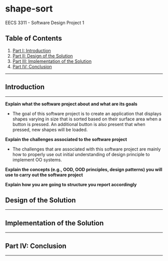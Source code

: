 # shape-sort
EECS 3311 - Software Design Project 1

## Table of Contents
1. [Part I: Introduction](#introduction)
2. [Part II: Design of the Solution](#design-of-the-solution)
3. [Part III: Implementation of the Solution](#implementation-of-the-solution)
4. [Part IV: Conclusion](#conclusion)

***

## Introduction
***

**Explain what the software project about and what are its goals**

* The goal of this software project is to create an application that displays shapes varying in size that is sorted based on their surface area when a button is pressed. An additional button is also present that when pressed, new shapes will be loaded. 

**Explain the challenges associated to the software project**

* The challenges that are associated with this software project are mainly how to properly use out initial understanding of design principle to implement OO systems.   

**Explain the concepts (e.g., OOD, OOD principles, design patterns) you will use to carry out the software project**

**Explain how you are going to structure you report accordingly**

## Design of the Solution
***

## Implementation of the Solution
***

## Part IV: Conclusion
***